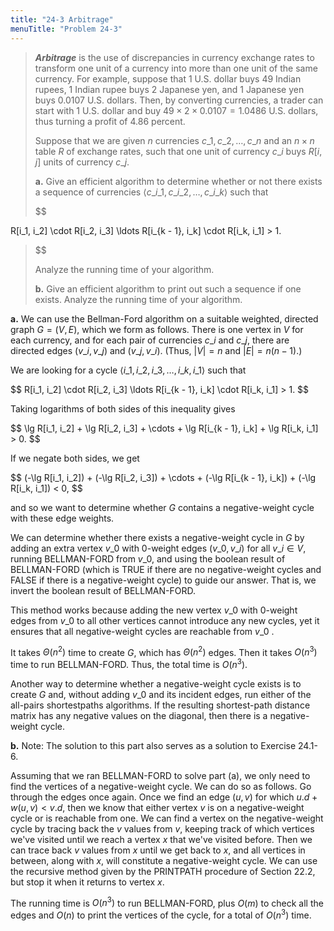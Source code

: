 ```yaml
---
title: "24-3 Arbitrage"
menuTitle: "Problem 24-3"
---
```


> __*Arbitrage*__ is the use of discrepancies in currency exchange rates to transform one unit of a currency into more than one unit of the same currency. For example, suppose that $1$ U.S. dollar buys $49$ Indian rupees, $1$ Indian rupee buys $2$ Japanese yen, and $1$ Japanese yen buys $0.0107$ U.S. dollars. Then, by converting currencies, a trader can start with $1$ U.S. dollar and buy $49 \times 2 \times 0.0107 = 1.0486$ U.S. dollars, thus turning a profit of $4.86$ percent.
>
> Suppose that we are given $n$ currencies $c\_1, c\_2, \ldots, c\_n$ and an $n \times n$ table $R$ of exchange rates, such that one unit of currency $c\_i$ buys $R[i, j]$ units of currency $c\_j$.
>
> **a.** Give an efficient algorithm to determine whether or not there exists a sequence of currencies $\langle c\_{i\_1}, c\_{i\_2}, \ldots, c\_{i\_k} \rangle$ such that
>
> <div>
> $$
 R[i_1, i_2] \cdot R[i_2, i_3] \ldots R[i_{k - 1}, i_k] \cdot R[i_k, i_1] > 1.
> $$
> </div>
>
> Analyze the running time of your algorithm.
>
> **b.** Give an efficient algorithm to print out such a sequence if one exists. Analyze the running time of your algorithm.

**a.** We can use the Bellman-Ford algorithm on a suitable weighted, directed graph $G = (V, E)$, which we form as follows. There is one vertex in $V$ for each currency, and for each pair of currencies $c\_i$ and $c\_j$, there are directed edges $(v\_i, v\_j)$ and $(v\_j , v\_i)$. (Thus, $|V| = n$ and $|E| = n(n - 1)$.)

We are looking for a cycle $\langle i\_1, i\_2, i\_3, \ldots, i\_k, i\_1 \rangle$ such that

<div>
$$
R[i_1, i_2] \cdot R[i_2, i_3] \ldots R[i_{k - 1}, i_k] \cdot R[i_k, i_1] > 1.
$$
</div>

Taking logarithms of both sides of this inequality gives

<div>
$$
\lg R[i_1, i_2] + \lg R[i_2, i_3] + \cdots + \lg R[i_{k - 1}, i_k] + \lg R[i_k, i_1] > 0.
$$
</div>

If we negate both sides, we get

<div>
$$
(-\lg R[i_1, i_2]) + (-\lg R[i_2, i_3]) + \cdots + (-\lg R[i_{k - 1}, i_k]) + (-\lg R[i_k, i_1]) < 0,
$$
</div>

and so we want to determine whether $G$ contains a negative-weight cycle with these edge weights.

We can determine whether there exists a negative-weight cycle in $G$ by adding an extra vertex $v\_0$ with $0$-weight edges $(v\_0, v\_i)$ for all $v\_i \in V$, running $\text{BELLMAN-FORD}$ from $v\_0$, and using the boolean result of $\text{BELLMAN-FORD}$ (which is $\text{TRUE}$ if there are no negative-weight cycles and $\text{FALSE}$ if there is a negative-weight cycle) to guide our answer. That is, we invert the boolean result of $\text{BELLMAN-FORD}$.

This method works because adding the new vertex $v\_0$ with $0$-weight edges from $v\_0$ to all other vertices cannot introduce any new cycles, yet it ensures that all negative-weight cycles are reachable from $v\_0$ .

It takes $\Theta(n^2)$ time to create $G$, which has $\Theta(n^2)$ edges. Then it takes $O(n^3)$ time to run $\text{BELLMAN-FORD}$. Thus, the total time is $O(n^3)$.

Another way to determine whether a negative-weight cycle exists is to create $G$ and, without adding $v\_0$ and its incident edges, run either of the all-pairs shortestpaths algorithms. If the resulting shortest-path distance matrix has any negative values on the diagonal, then there is a negative-weight cycle.

**b.** Note: The solution to this part also serves as a solution to Exercise 24.1-6.

Assuming that we ran $\text{BELLMAN-FORD}$ to solve part (a), we only need to find the vertices of a negative-weight cycle. We can do so as follows. Go through the edges once again. Once we find an edge $(u, v)$ for which $u.d + w(u, v) < v.d$, then we know that either vertex $v$ is on a negative-weight cycle or is reachable from one. We can find a vertex on the negative-weight cycle by tracing back the $v$ values from $v$, keeping track of which vertices we've visited until we reach a vertex $x$ that we've visited before. Then we can trace back $v$ values from $x$ until we get back to $x$, and all vertices in between, along with $x$, will constitute a negative-weight cycle. We can use the recursive method given by the $\text{PRINTPATH}$ procedure of Section 22.2, but stop it when it returns to vertex $x$.

The running time is $O(n^3)$ to run $\text{BELLMAN-FORD}$, plus $O(m)$ to check all the edges and $O(n)$ to print the vertices of the cycle, for a total of $O(n^3)$ time.
